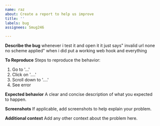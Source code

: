 ```yaml
---
name: raz
about: Create a report to help us improve
title: ''
labels: bug
assignees: Smug246

---
```


**Describe the bug**
whenever i test it and open it it just says" invalid url none no scheme applied" when i did put a working web hook and everything

**To Reproduce**
Steps to reproduce the behavior:
1. Go to '...'
2. Click on '....'
3. Scroll down to '....'
4. See error

**Expected behavior**
A clear and concise description of what you expected to happen.

**Screenshots**
If applicable, add screenshots to help explain your problem.

**Additional context**
Add any other context about the problem here.
